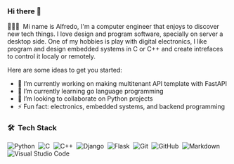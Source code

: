 ### Hi there 👋


👨🏽‍💻 &nbsp;Mi name is Alfredo, I'm a computer engineer that enjoys to discover new tech things. I love design and program software, specially on server a desktop side. One of my hobbies is play with digital electronics, I like program and design embedded systems in C or C++ and create intrefaces to control it localy or remotely.


Here are some ideas to get you started:

- 🔭 I’m currently working on making multitenant API template with FastAPI
- 🌱 I’m currently learning go language programming
- 👯 I’m looking to collaborate on Python projects
- ⚡ Fun fact: electronics, embedded systems, and backend programming

### 🛠 &nbsp;Tech Stack

![Python](https://img.shields.io/badge/-Python-05122A?style=plastic&logo=python)&nbsp;
![C](https://img.shields.io/badge/-C-05122A?style=plastic&logo=C&logoColor=A8B9CC)&nbsp;
![C++](https://img.shields.io/badge/-C++-05122A?style=plastic&logo=C%2B%2B&logoColor=00599C)&nbsp;
![Django](https://img.shields.io/badge/-Django-05122A?style=plastic&logo=django&logoColor=092E20)&nbsp;
![Flask](https://img.shields.io/badge/-Flask-05122A?style=plastic&logo=flask)&nbsp;
![Git](https://img.shields.io/badge/-Git-05122A?style=plastic&logo=git)&nbsp;
![GitHub](https://img.shields.io/badge/-GitHub-05122A?style=plastic&logo=github)&nbsp;
![Markdown](https://img.shields.io/badge/-Markdown-05122A?style=plastic&logo=markdown)\
![Visual Studio Code](https://img.shields.io/badge/-Visual%20Studio%20Code-05122A?style=plastic&logo=visual-studio-code&logoColor=007ACC)&nbsp;
